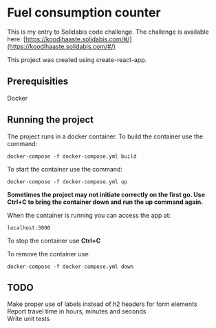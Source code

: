 # Fuel consumption counter

This is my entry to Solidabis code challenge. The challenge is available here: [https://koodihaaste.solidabis.com/#/](https://koodihaaste.solidabis.com/#/)

This project was created using create-react-app.

## Prerequisities

Docker

## Running the project

The project runs in a docker container. To build the container use the command: 

```
docker-compose -f docker-compose.yml build
```

To start the container use the command:

```
docker-compose -f docker-compose.yml up
```

**Sometimes the project may not initiate correctly on the first go. Use Ctrl+C to bring the container down and run the up command again.**

When the container is running you can access the app at:

```
localhost:3000
```

To stop the container use **Ctrl+C**

To remove the container use: 

```
docker-compose -f docker-compose.yml down
```


## TODO
Make proper use of labels instead of h2 headers for form elements  
Report travel time in hours, minutes and seconds  
Write unit tests